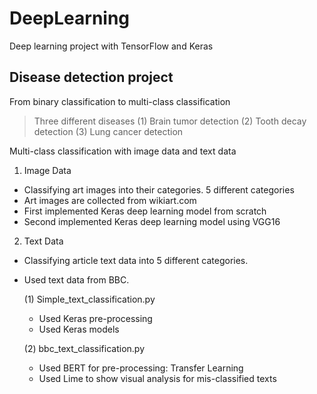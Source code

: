 # DeepLearning
Deep learning project with TensorFlow and Keras

## Disease detection project <br/>

From binary classification to multi-class classification<br/>
> Three different diseases
> (1) Brain tumor detection
> (2) Tooth decay detection
> (3) Lung cancer detection 



Multi-class classification with image data and text data 

1. Image Data

- Classifying art images into their categories. 5 different categories
- Art images are collected from wikiart.com
- First implemented Keras deep learning model from scratch
- Second implemented Keras deep learning model using VGG16

2. Text Data

- Classifying article text data into 5 different categories.
- Used text data from BBC.

  (1) Simple_text_classification.py
  - Used Keras pre-processing
  - Used Keras models
  
  (2) bbc_text_classification.py
  - Used BERT for pre-processing: Transfer Learning
  - Used Lime to show visual analysis for mis-classified texts



